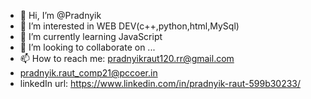 - 👋 Hi, I’m @Pradnyik
- 👀 I’m interested in WEB DEV(c++,python,html,MySql)
- 🌱 I’m currently learning JavaScript
- 💞️ I’m looking to collaborate on ...
- 📫 How to reach me: pradnyikraut120.rr@gmail.com 
- pradnyik.raut_comp21@pccoer.in
- linkedIn url: https://www.linkedin.com/in/pradnyik-raut-599b30233/

<!---
Pradnyik/Pradnyik is a ✨ special ✨ repository because its `README.md` (this file) appears on your GitHub profile.
You can click the Preview link to take a look at your changes.
--->

